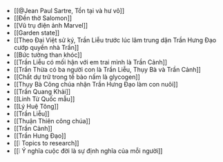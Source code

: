 - [[@Jean Paul Sartre, Tồn tại và hư vô]]
- [[Đền thờ Salomon]]
- [[Vũ trụ điện ảnh Marvel]]
- [[Garden state]]
- [[Theo Đại Việt sử ký, Trần Liễu trước lúc lâm trung dặn Trần Hưng Đạo cướp quyền nhà Trần]]
- [[Bức tường than khóc]]
- [[Trần Liễu có mối hận với em trai mình là Trần Cảnh]]
- [[Trần Thừa có ba người con là Trần Liễu, Thụy Bà và Trần Cảnh]]
- [[Chất dự trữ trong tế bào nấm là glycogen]]
- [[Thụy Bà Công chúa nhận Trần Hưng Đạo làm con nuôi]]
- [[Trần Quang Khải]]
- [[Linh Từ Quốc mẫu]]
- [[Lý Huệ Tông]]
- [[Trần Liễu]]
- [[Thuận Thiên công chúa]]
- [[Trần Cảnh]]
- [[Trần Hưng Đạo]]
- [[❕ Topics to research]]
- [[❕ Ý nghĩa cuộc đời là sự định nghĩa của mỗi người]]
